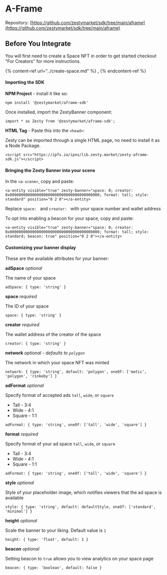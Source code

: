 # A-Frame

Repository: [https://github.com/zestymarket/sdk/tree/main/aframe](https://github.com/zestymarket/sdk/tree/main/aframe)

## Before You Integrate

You will first need to create a Space NFT in order to get started checkout "For Creators" for more instructions.

{% content-ref url="../create-space.md" %}
[.](./)
{% endcontent-ref %}

#### Importing the SDK

**NPM Project** - install it like so:

```
npm install '@zestymarket/aframe-sdk'
```

Once installed, import the ZestyBanner component:

```
import * as Zesty from '@zestymarket/aframe-sdk';
```


**HTML Tag** - Paste this into the `<head>`:

Zesty can be imported through a single HTML page, no need to install it as a Node Package.

```
<script src="https://ipfs.io/ipns/lib.zesty.market/zesty-aframe-sdk.js"></script>
```

#### Bringing the Zesty Banner into your scene

In the `<a-scene>`, copy and paste:

```
<a-entity visible="true" zesty-banner="space: 0; creator: 0x0000000000000000000000000000000000000000; format: tall; style: standard" position="0 2 0"></a-entity>
```

Replace `space: ` and  `creator: ` with your space number and wallet address

To opt into enabling a beacon for your space, copy and paste:

```
<a-entity visible="true" zesty-banner="space: 0; creator: 0x0000000000000000000000000000000000000000; format: tall; style: standard; beacon: true" position="0 2 0"></a-entity>
```

#### Customizing your banner display

These are the available attributes for your banner:

**adSpace**
*optional*

The name of your space

`adSpace: { type: 'string' }`

**space**
*required*

The ID of your space

`space: { type: 'string' }`

**creator**
*required*

The wallet address of the creator of the space

`creator: { type: 'string' }`

**network**
*optional - defaults to `polygon`*

The network in which your space NFT was minted

`network: { type: 'string', default: 'polygon', oneOf: ['matic', 'polygon', 'rinkeby'] }`

**adFormat**
*optional*

Specify format of accepted ads `tall`, `wide`, or `square`

- Tall - 3:4
- Wide - 4:1
- Square - 1:1

`adFormat: { type: 'string', oneOf: ['tall', 'wide', 'square'] }`

**format**
*required*

Specify format of your ad space `tall`, `wide`, or `square`

- Tall - 3:4
- Wide - 4:1
- Square - 1:1

`adFormat: { type: 'string', oneOf: ['tall', 'wide', 'square'] }`

**style**
*optional*

Style of your placeholder image, which notifies viewers that the ad space is available

`style: { type: 'string', default: defaultStyle, oneOf: ['standard', 'minimal'] }`

**height**
*optional*

Scale the banner to your liking. Default value is `1`

`height: { type: 'float', default: 1 }`

**beacon**
*optional*

Setting beacon to `true` allows you to view analytics on your space page

`beacon: { type: 'boolean', default: false }`
